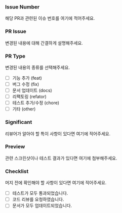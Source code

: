 ### Issue Number
해당 PR과 관련된 이슈 번호를 여기에 적어주세요.

### PR Issue
변경된 내용에 대해 간결하게 설명해주세요.

### PR Type
변경된 내용의 종류를 선택해주세요.
- [ ] 기능 추가 (feat)
- [ ] 버그 수정 (fix)
- [ ] 문서 업데이트 (docs)
- [ ] 리팩토링 (refator)
- [ ] 테스트 추가/수정 (chore)
- [ ] 기타 (other)

### Significant
리뷰어가 알아야 할 특이 사항이 있다면 여기에 적어주세요.

### Preview
관련 스크린샷이나 테스트 결과가 있다면 여기에 첨부해주세요.

### Checklist
머지 전에 확인해야 할 사항이 있다면 여기에 적어주세요.
- [ ] 테스트가 모두 통과되었습니다.
- [ ] 코드 리뷰를 요청하였습니다.
- [ ] 문서가 모두 업데이트되었습니다.
